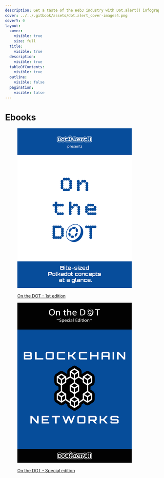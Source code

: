 ```yaml
---
description: Get a taste of the Web3 industry with Dot.alert() infographics.
cover: ../../.gitbook/assets/dot.alert_cover-images4.png
coverY: 0
layout:
  cover:
    visible: true
    size: full
  title:
    visible: true
  description:
    visible: true
  tableOfContents:
    visible: true
  outline:
    visible: false
  pagination:
    visible: false
---
```


# Ebooks

<div><figure><img src="../../.gitbook/assets/Infographic_OntheD.png" alt="" width="375"><figcaption><p><a href="../ebooks/on-the-dot-first-edition.md">On the DOT - 1st edition</a></p></figcaption></figure> <figure><img src="../../.gitbook/assets/Infographic_SpecialNetworks1 (1).png" alt="" width="375"><figcaption><p><a href="../ebooks/on-the-dot-special-edition.md">On the DOT - Special edition</a></p></figcaption></figure></div>
